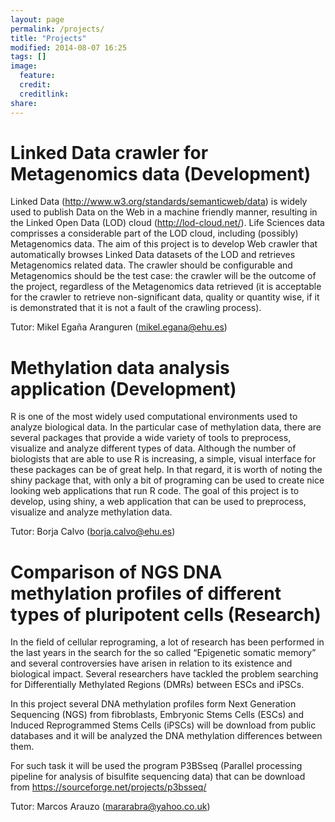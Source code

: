 ```yaml
---
layout: page
permalink: /projects/
title: "Projects"
modified: 2014-08-07 16:25
tags: []
image:
  feature: 
  credit: 
  creditlink: 
share: 
---
```


Linked Data crawler for Metagenomics data (Development)
==================

Linked Data (http://www.w3.org/standards/semanticweb/data) is widely used to publish Data on the Web in a machine friendly manner, resulting in the Linked Open Data (LOD) cloud (http://lod-cloud.net/). Life Sciences data comprisses a considerable part of the LOD cloud, including (possibly) Metagenomics data. The aim of this project is to develop Web crawler that automatically browses Linked Data datasets of the LOD and retrieves Metagenomics related data. The crawler should be configurable and Metagenomics should be the test case: the crawler will be the outcome of the project, regardless of the Metagenomics data retrieved (it is acceptable for the crawler to retrieve non-significant data, quality or quantity wise, if it is demonstrated that it is not a fault of the crawling process).

Tutor: Mikel Egaña Aranguren (mikel.egana@ehu.es)

Methylation data analysis application (Development)
==================

R is one of the most widely used computational environments used to analyze biological data. In the particular case of methylation data, there are several packages that provide a wide variety of tools to preprocess, visualize and analyze different types of data. Although the number of biologists that are able to use R is increasing, a simple, visual interface for these packages can be of great help. In that regard, it is worth of noting the shiny package that, with only a bit of  programing can be used to create nice looking web applications that run R code. The goal of this project is to develop, using shiny, a web application that can be used to preprocess, visualize and analyze methylation data.

Tutor: Borja Calvo (borja.calvo@ehu.es)

Comparison of NGS DNA methylation profiles of different types of pluripotent cells (Research)
==================

In the field of cellular reprograming, a lot of research has been performed in the last years in the search for the so called “Epigenetic somatic memory” and several controversies have arisen in relation to its existence and biological impact. Several researchers have tackled the problem searching for Differentially Methylated Regions (DMRs) between ESCs and iPSCs.

In this project several DNA methylation profiles form Next Generation Sequencing (NGS) from fibroblasts, Embryonic Stems Cells (ESCs) and Induced Reprogrammed Stems Cells (iPSCs) will be download from public databases and it will be analyzed the DNA methylation differences between them.

For such task it will be used the program P3BSseq (Parallel processing pipeline for analysis of bisulfite sequencing data) that can be download from https://sourceforge.net/projects/p3bsseq/

Tutor: Marcos Arauzo (mararabra@yahoo.co.uk)



